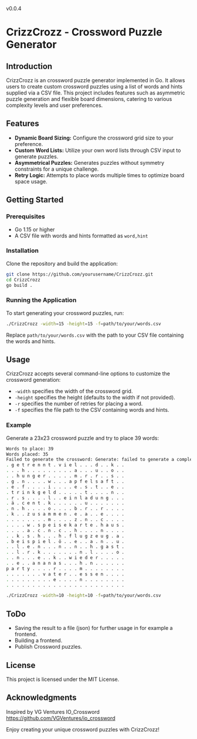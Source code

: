 v0.0.4

# CrizzCrozz - Crossword Puzzle Generator

## Introduction

CrizzCrozz is an crossword puzzle generator implemented in Go. It allows users to create custom crossword puzzles using a list of words and hints supplied via a CSV file. This project includes features such as asymmetric puzzle generation and flexible board dimensions, catering to various complexity levels and user preferences.

## Features

- **Dynamic Board Sizing:** Configure the crossword grid size to your preference.
- **Custom Word Lists:** Utilize your own word lists through CSV input to generate puzzles.
- **Asymmetrical Puzzles:** Generates puzzles without symmetry constraints for a unique challenge.
- **Retry Logic:** Attempts to place words multiple times to optimize board space usage.

## Getting Started

### Prerequisites

- Go 1.15 or higher
- A CSV file with words and hints formatted as `word,hint`

### Installation

Clone the repository and build the application:

```bash
git clone https://github.com/yourusername/CrizzCrozz.git
cd CrizzCrozz
go build .
```

### Running the Application

To start generating your crossword puzzles, run:

```bash
./CrizzCrozz -width=15 -height=15 -f=path/to/your/words.csv
```

Replace `path/to/your/words.csv` with the path to your CSV file containing the words and hints.

## Usage

CrizzCrozz accepts several command-line options to customize the crossword generation:

- `-width` specifies the width of the crossword grid.
- `-height` specifies the height (defaults to the width if not provided).
- `-r` specifies the number of retries for placing a word.
- `-f` specifies the file path to the CSV containing words and hints.

### Example

Generate a 23x23 crossword puzzle and try to place 39 words:

```bash
Words to place: 39
Words placed: 35
Failed to generate the crossword: Generate: failed to generate a complete puzzle
. g e t r e n n t . v i e l . . . d . . k . .
. . . h . . . . . . . . . a . . . u . . o . .
. . h u n g e r . . . . . m . r . r . . s . .
. g . n . . . . w . . . a p f e l s a f t . .
. e . f . . . . i . . . . e . s . t . . e . .
. t r i n k g e l d . . . . . t . . . . n . .
. r . s . . . . l . . e i n l a d u n g . . .
. ä . c e n t . k . . . . . . u . . . . . . .
. n . h . . . . o . . . . b . r . . r . . . .
. k . . z u s a m m e n . e . a . . e . . . .
. . . . . . . . m . . . . z . n . . c . . . .
. . . . w . s p e i s e k a r t e . h a u s .
. . . . a . c . n . c . . h . . . . n . . . .
. . k . s . h . . . h . f l u g z e u g . a .
. b e i s p i e l . ö . . e . . a . n . . u .
. . l . e . n . . . n . . n . . h . g a s t .
. . l . r . k . . . . . . . n . l . . . . o .
. . n . . . e . . k . . w i e d e r . . . . .
. . e . . a n a n a s . . . h . n . . . . . .
p a r t y . . . . r . . . . m . . . . . . . .
. . . . . . . v a t e r . . e s s e n . . . .
. . . . . . . . . e . . . . n . . . . . . . .
. . . . . . . . . . . . . . . . . . . . . . .
```

```bash
./CrizzCrozz -width=10 -height=10 -f=path/to/your/words.csv
```

## ToDo

- Saving the result to a file (json) for further usage in for example a frontend.
- Building a frontend.
- Publish Crossword puzzles.

## License

This project is licensed under the MIT License.

## Acknowledgments

Inspired by VG Ventures IO_Crossword https://github.com/VGVentures/io_crossword

Enjoy creating your unique crossword puzzles with CrizzCrozz!
